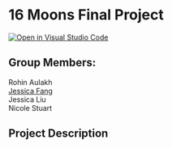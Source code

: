 # 16 Moons Final Project

[![Open in Visual Studio Code](https://classroom.github.com/assets/open-in-vscode-2e0aaae1b6195c2367325f4f02e2d04e9abb55f0b24a779b69b11b9e10269abc.svg)](https://classroom.github.com/online_ide?assignment_repo_id=17944443&assignment_repo_type=AssignmentRepo)

## Group Members:
Rohin Aulakh<br>
[Jessica Fang](https://github.com/fangjess)<br>
Jessica Liu<br>
Nicole Stuart<br>

## Project Description
